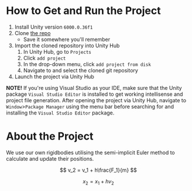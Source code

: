 # How to Get and Run the Project

1. Install Unity version `6000.0.36f1`
2. Clone [the repo](https://github.com/chrisilly/saladEngine)
    - Save it somewhere you'll remember
3. Import the cloned repository into Unity Hub
    1. In Unity Hub, go to `Projects`
    2. Click `add project`
    3. In the drop-down menu, click `add project from disk`
    4. Navigate to and select the cloned git repository
4. Launch the project via Unity Hub

**NOTE!** If you're using Visual Studio as your IDE, make sure that the Unity package `Visual Studio Editor` is installed to get working intellisense and project file generation. After opening the project via Unity Hub, navigate to `Window`>`Package Manager` using the menu bar before searching for and installing the `Visual Studio Editor` package.

# About the Project

We use our own rigidbodies utilising the semi-implicit Euler method to calculate and update their positions.

$$
v_2 = v_1 + h\frac{F_1}{m}
$$

$$
x_2 = x_1 + hv_2
$$